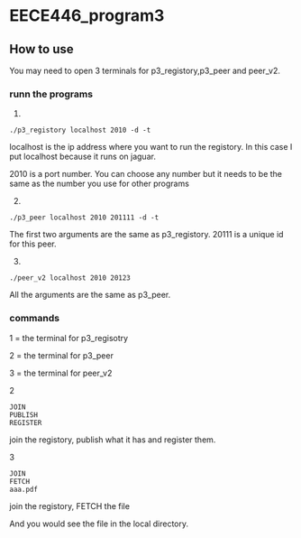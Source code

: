 # EECE446_program3

## How to use
You may need to open 3 terminals for p3_registory,p3_peer and peer_v2.

### runn the programs
1.
```
./p3_registory localhost 2010 -d -t
```
localhost is the ip address where you want to run the registory. In this case I put localhost because it runs on jaguar.

2010 is a port number. You can choose any number but it needs to be the same as the number you use for other programs

2.
```
./p3_peer localhost 2010 201111 -d -t
```

The first two arguments are the same as p3_registory. 20111 is a unique id for this peer.

3.
```
./peer_v2 localhost 2010 20123
```

All the arguments are the same as p3_peer.

### commands
1 = the terminal for p3_regisotry

2 = the terminal for p3_peer

3 = the terminal for peer_v2

2
```
JOIN
PUBLISH
REGISTER
```

join the registory, publish what it has and register them.

3
```
JOIN
FETCH
aaa.pdf
```
join the registory, FETCH the file 

And you would see the file in the local directory.


